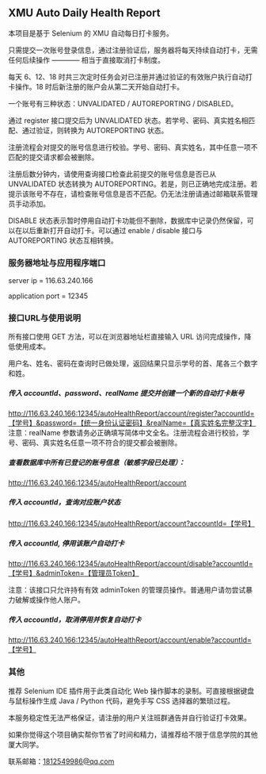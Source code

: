 ## XMU Auto Daily Health Report

本项目是基于 Selenium 的 XMU 自动每日打卡服务。

只需提交一次账号登录信息，通过注册验证后，服务器将每天持续自动打卡，无需任何后续操作 ———— 相当于直接取消打卡制度。

每天 6、12、18 时共三次定时任务会对已注册并通过验证的有效账户执行自动打卡操作。18 时后新注册的账户会从第二天开始自动打卡。

一个账号有三种状态：UNVALIDATED / AUTOREPORTING / DISABLED。

通过 register 接口提交后为 UNVALIDATED 状态。若学号、密码、真实姓名相匹配、通过验证，则转换为 AUTOREPORTING 状态。

注册流程会对提交的账号信息进行校验。学号、密码、真实姓名，其中任意一项不匹配的提交请求都会被删除。

注册后数分钟内，请使用查询接口检查此前提交的账号信息是否已从 UNVALIDATED 状态转换为 AUTOREPORTING。若是，则已正确地完成注册。若提示该账号不存在，请检查账号信息是否不匹配。仍无法注册请通过邮箱联系管理员手动添加。

DISABLE 状态表示暂时停用自动打卡功能但不删除，数据库中记录仍然保留，可以在以后重新打开自动打卡。可以通过 enable / disable 接口与 AUTOREPORTING 状态互相转换。


### 服务器地址与应用程序端口

server ip = 116.63.240.166

application port = 12345 



### 接口URL与使用说明

所有接口使用 GET 方法，可以在浏览器地址栏直接输入 URL 访问完成操作，降低使用成本。

用户名、姓名、密码在查询时已做处理，返回结果只显示学号的首、尾各三个数字和姓。

##### 传入 accountId、password、realName 提交并创建一个新的自动打卡账号
http://116.63.240.166:12345/autoHealthReport/account/register?accountId=【学号】&password=【统一身份认证密码】&realName=【真实姓名完整汉字】
注意：realName 参数请务必正确填写简体中文全名。注册流程会进行校验，学号、密码、真实姓名任意一项不符合的提交都会被删除。

##### 查看数据库中所有已登记的账号信息（敏感字段已处理）：
http://116.63.240.166:12345/autoHealthReport/account

##### 传入 accountId，查询对应账户状态
http://116.63.240.166:12345/autoHealthReport/account?accountId=【学号】

##### 传入 accountId, 停用该账户自动打卡
http://116.63.240.166:12345/autoHealthReport/account/disable?accountId=【学号】&adminToken=【管理员Token】

注意：该接口只允许持有有效 adminToken 的管理员操作。普通用户请勿尝试暴力破解或操作他人账户。

##### 传入 accountId，取消停用并恢复自动打卡
http://116.63.240.166:12345/autoHealthReport/account/enable?accountId=【学号】






### 其他

推荐 Selenium IDE 插件用于此类自动化 Web 操作脚本的录制。可直接根据键盘与鼠标操作生成 Java / Python 代码，避免手写 CSS 选择器的繁琐过程。

本服务稳定性无法严格保证，请注册的用户关注班群通告并自行验证打卡效果。

如果你觉得这个项目确实帮你节省了时间和精力，请推荐给不限于信息学院的其他厦大同学。

联系邮箱：1812549986@qq.com